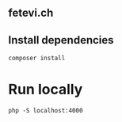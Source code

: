 ## fetevi.ch

## Install dependencies

    composer install

# Run locally

    php -S localhost:4000
